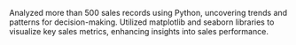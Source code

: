 Analyzed more than 500 sales records using Python, uncovering trends and patterns for decision-making.
Utilized matplotlib and seaborn libraries to visualize key sales metrics, enhancing insights into sales performance.

